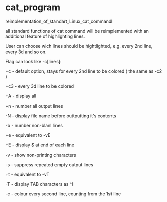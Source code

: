 # cat_program
reimplementation_of_standart_Linux_cat_command

all standard functions of cat command will be reimplemented with
an additional feature of highlighting lines.

User can choose wich lines should be hightlighted, e.g.
every 2nd line, every 3d and so on. 

Flag can look like -c[lines]: 

+c - default option, stays for every 2nd line to be colored ( the same as -c2 )

+c3 - every 3d line to be colored
	
+A - display all

+n - number all output lines

-N - display file name before outtputting it's contents

-b - number non-blanl lines

+e - equivalent to -vE

+E - display $ at end of each line

-v - show non-printing characters

-s - suppress repeated empty output lines

+t - equivalent to -vT

-T - display TAB characters as ^I

-c - colour every second line, counting from the 1st line

